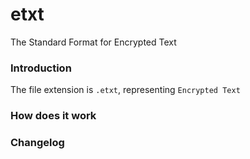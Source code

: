 # etxt
The Standard Format for Encrypted Text

### Introduction

The file extension is `.etxt`, representing `Encrypted Text`

### How does it work

### Changelog
